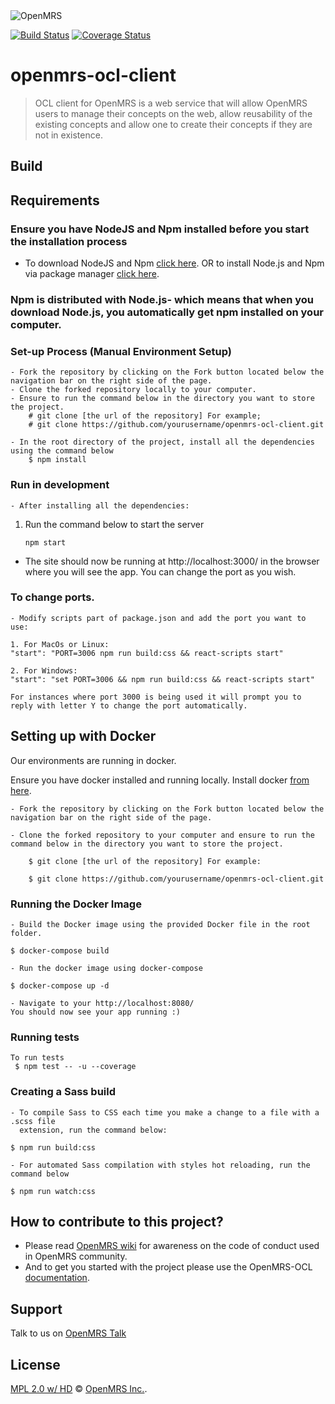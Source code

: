 <img src="https://cloud.githubusercontent.com/assets/668093/12567089/0ac42774-c372-11e5-97eb-00baf0fccc37.jpg" alt="OpenMRS"/>

[![Build Status](https://travis-ci.org/openmrs/openmrs-ocl-client.svg?branch=master)](https://travis-ci.org/openmrs/openmrs-ocl-client)
[![Coverage Status](https://coveralls.io/repos/github/openmrs/openmrs-ocl-client/badge.svg?branch=master)](https://coveralls.io/github/openmrs/openmrs-ocl-client?branch=master)
# openmrs-ocl-client

> OCL client for OpenMRS is a web service that will allow OpenMRS users to manage their concepts on the web,
> allow reusability of the existing concepts and allow one to create their concepts if they are not in existence.

## Build
## Requirements
### Ensure you have NodeJS and Npm installed before you start the installation process
- To download NodeJS and Npm [click here](https://nodejs.org/en/download/). OR to install Node.js and Npm via package manager [click here](https://nodejs.org/en/download/package-manager/).
### Npm is distributed with Node.js- which means that when you download Node.js, you automatically get npm installed on your computer.
### Set-up Process (Manual Environment Setup)
```
- Fork the repository by clicking on the Fork button located below the navigation bar on the right side of the page.
- Clone the forked repository locally to your computer.
- Ensure to run the command below in the directory you want to store the project.
    # git clone [the url of the repository] For example; 
    # git clone https://github.com/yourusername/openmrs-ocl-client.git
      
- In the root directory of the project, install all the dependencies using the command below 
    $ npm install
```
### Run in development
```
- After installing all the dependencies:
```
1. Run the command below to start the server
    ```
    npm start
    ```
- The site should now be running at http://localhost:3000/ in the browser where you will see the app. You can change the port as you wish.
### To change ports.
```
- Modify scripts part of package.json and add the port you want to use:
```
```
1. For MacOs or Linux:
"start": "PORT=3006 npm run build:css && react-scripts start"
```
```
2. For Windows:
"start": "set PORT=3006 && npm run build:css && react-scripts start"
```
```
For instances where port 3000 is being used it will prompt you to reply with letter Y to change the port automatically.
```
## Setting up with Docker

 Our environments are running in docker. 

 Ensure you have docker installed and running locally. Install docker [from here](https://www.docker.com/community-edition).

```
- Fork the repository by clicking on the Fork button located below the navigation bar on the right side of the page.

- Clone the forked repository to your computer and ensure to run the command below in the directory you want to store the project.

    $ git clone [the url of the repository] For example: 

    $ git clone https://github.com/yourusername/openmrs-ocl-client.git
```
### Running the Docker Image
```
- Build the Docker image using the provided Docker file in the root folder. 
   
$ docker-compose build

- Run the docker image using docker-compose

$ docker-compose up -d

- Navigate to your http://localhost:8080/
You should now see your app running :)
```

### Running tests
```
To run tests 
 $ npm test -- -u --coverage
```

### Creating a Sass build
```
- To compile Sass to CSS each time you make a change to a file with a .scss file 
  extension, run the command below:

$ npm run build:css

- For automated Sass compilation with styles hot reloading, run the command below

$ npm run watch:css
```

## How to contribute to this project?
 - Please read [OpenMRS wiki](https://wiki.openmrs.org/) for awareness on the code of conduct used in OpenMRS community.
 - And to get you started with the project please use the OpenMRS-OCL [documentation](https://wiki.openmrs.org/x/1gJiDQ).

## Support

Talk to us on [OpenMRS Talk](https://talk.openmrs.org/)

## License

[MPL 2.0 w/ HD](http://openmrs.org/license/) © [OpenMRS Inc.](http://www.openmrs.org/).
